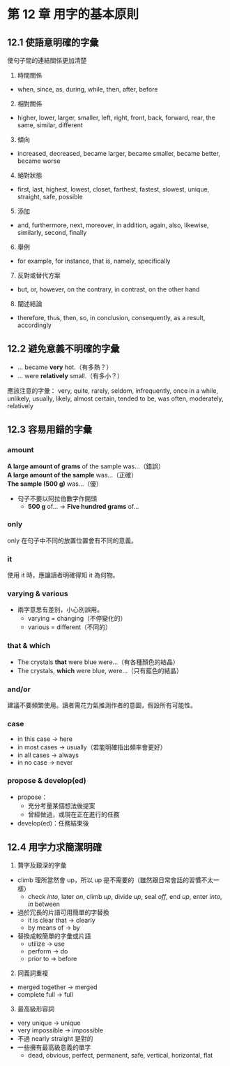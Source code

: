 # 第 12 章 用字的基本原則

## 12.1 使語意明確的字彙

使句子間的連結關係更加清楚

1. 時間關係
  * when, since, as, during, while, then, after, before
2. 相對關係
  * higher, lower, larger, smaller, left, right, front, back, forward, rear, the same, similar, different
3. 傾向
  * increased, decreased, became larger, became smaller, became better, became worse
4. 絕對狀態
  * first, last, highest, lowest, closet, farthest, fastest, slowest, unique, straight, safe, possible
5. 添加
  * and, furthermore, next, moreover, in addition, again, also, likewise, similarly, second, finally
6. 舉例
  * for example, for instance, that is, namely, specifically
7. 反對或替代方案
  * but, or, however, on the contrary, in contrast, on the other hand
8. 闡述結論
  * therefore, thus, then, so, in conclusion, consequently, as a result, accordingly
  
## 12.2 避免意義不明確的字彙

* ... became **very** hot.（有多熱？）
* ... were **relatively** small.（有多小？）

應該注意的字彙：
very, quite, rarely, seldom, infrequently, once in a while, unlikely, usually, likely, almost certain, tended to be, was often, moderately, relatively

## 12.3 容易用錯的字彙

### amount

**A large amount of grams** of the sample was...（錯誤）   
**A large amount of the sample** was...（正確）   
**The sample (500 g)** was...（優）  

* 句子不要以阿拉伯數字作開頭
  * **500 g** of... → **Five hundred grams** of...

### only

only 在句子中不同的放置位置會有不同的意義。

### it

使用 it 時，應讓讀者明確得知 it 為何物。

### varying & various

* 兩字意思有差別，小心別誤用。
  * varying = changing（不停變化的）
  * various = different（不同的）

### that & which

* The crystals **that** were blue were...（有各種顏色的結晶）
* The crystals, **which** were blue, were...（只有藍色的結晶）

### and/or

建議不要頻繁使用。讀者需花力氣推測作者的意圖，假設所有可能性。

### case 

* in this case → here
* in most cases → usually（若能明確指出頻率會更好）
* in all cases → always
* in no case → never

### propose & develop(ed)

* propose：
  * 充分考量某個想法後提案
  * 曾經做過，或現在正在進行的任務
* develop(ed)：任務結束後

## 12.4 用字力求簡潔明確

1. 贅字及艱深的字彙
  * climb 理所當然會 up，所以 up 是不需要的（雖然跟日常會話的習慣不太一樣）
     * check *into*, later *on*, climb *up*, divide *up*, seal *off*, end *up*, enter *into*, *in* between
  * 過於冗長的片語可用簡單的字替換 
     * it is clear that → clearly
     * by means of → by
  * 替換成較簡單的字彙或片語
     * utilize → use
     * perform → do
     * prior to → before
2. 同義詞重複
  * merged together → merged
  * complete full → full
3. 最高級形容詞
  * very unique → unique
  * very impossible → impossible
  * 不過 nearly straight 是對的
  * 一些擁有最高級意義的單字
     * dead, obvious, perfect, permanent, safe, vertical, horizontal, flat
